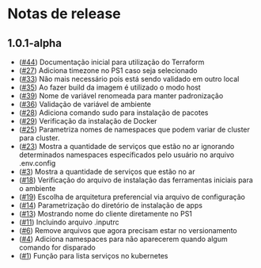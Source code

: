 # Notas de release

## 1.0.1-alpha
- ([#44](https://github.com/raffaeldutra/cid/pull/48)) Documentação inicial para utilização do Terraform
- ([#27](https://github.com/raffaeldutra/cid/pull/42)) Adiciona timezone no PS1 caso seja selecionado
- ([#33](https://github.com/raffaeldutra/cid/pull/37)) Não mais necessário pois está sendo validado em outro local
- ([#35](https://github.com/raffaeldutra/cid/pull/41)) Ao fazer build da imagem é utilizado o modo host
- ([#39](https://github.com/raffaeldutra/cid/pull/40)) Nome de variável renomeada para manter padronização
- ([#36](https://github.com/raffaeldutra/cid/pull/38)) Validação de variável de ambiente
- ([#28](https://github.com/raffaeldutra/cid/pull/34)) Adiciona comando sudo para instalação de pacotes
- ([#29](https://github.com/raffaeldutra/cid/pull/31)) Verificação da instalação de Docker
- ([#25](https://github.com/raffaeldutra/cid/pull/26)) Parametriza nomes de namespaces que podem variar de cluster para cluster.
- ([#23](https://github.com/raffaeldutra/cid/pull/24)) Mostra a quantidade de serviços que estão no ar ignorando determinados namespaces específicados pelo usuário no arquivo .env.config
- ([#3](https://github.com/raffaeldutra/cid/pull/22)) Mostra a quantidade de serviços que estão no ar
- ([#18](https://github.com/raffaeldutra/cid/pull/21)) Verificação do arquivo de instalação das ferramentas iniciais para o ambiente
- ([#19](https://github.com/raffaeldutra/cid/pull/20)) Escolha de arquitetura preferencial via arquivo de configuração
- ([#14](https://github.com/raffaeldutra/cid/pull/16)) Parametrização do diretório de instalação de apps
- ([#13](https://github.com/raffaeldutra/cid/pull/13)) Mostrando nome do cliente diretamente no PS1
- ([#11](https://github.com/raffaeldutra/cid/pull/11)) Incluindo arquivo .inputrc
- ([#6](https://github.com/raffaeldutra/cid/pull/6)) Remove arquivos que agora precisam estar no versionamento
- ([#4](https://github.com/raffaeldutra/cid/pull/5)) Adiciona namespaces para não aparecerem quando algum comando for disparado
- ([#1](https://github.com/raffaeldutra/cid/pull/2)) Função para lista serviços no kubernetes
